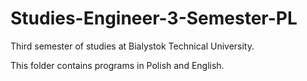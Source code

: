 # Studies-Engineer-3-Semester-PL
Third semester of studies at Bialystok Technical University.

This folder contains programs in Polish and English.
